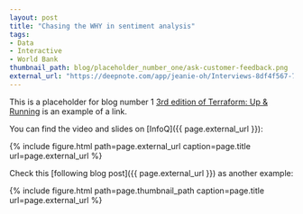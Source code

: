 ```yaml
---
layout: post
title: "Chasing the WHY in sentiment analysis"
tags:
- Data
- Interactive
- World Bank
thumbnail_path: blog/placeholder_number_one/ask-customer-feedback.png
external_url: "https://deepnote.com/app/jeanie-oh/Interviews-8df4f567-748f-4a9f-b18c-3f9fea813441"
---
```


This is a placeholder for blog number 1 [3rd edition of Terraform: Up &
Running](https://www.terraformupandrunning.com/) is an example of a link.

You can find the video and slides on [InfoQ]({{ page.external_url }}):

{% include figure.html path=page.external_url caption=page.title url=page.external_url %}

Check this [following blog post]({{ page.external_url }}) as another example:

{% include figure.html path=page.thumbnail_path caption=page.title url=page.external_url %}

